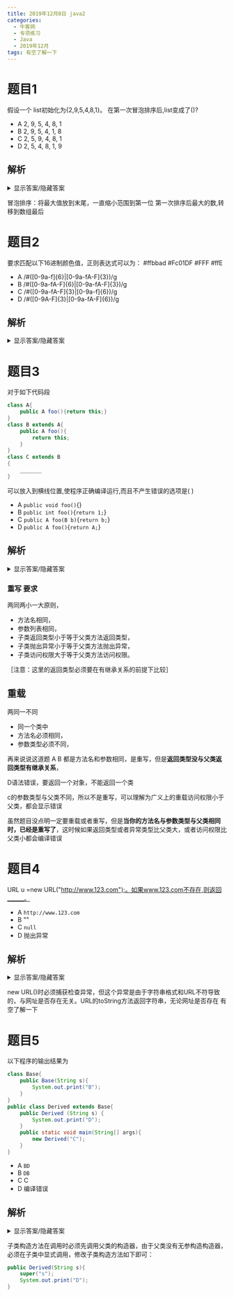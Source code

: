 ```yaml
---
title: 2019年12月8日 java2
categories: 
  - 牛客网
  - 专项练习
  - Java
  - 2019年12月
tags: 有空了解一下
---
```

# 题目1
假设一个 list初始化为{2,9,5,4,8,1}。 在第一次冒泡排序后,list变成了()?
- A 2, 9, 5, 4, 8, 1
- B 2, 9, 5, 4, 1, 8
- C 2, 5, 9, 4, 8, 1
- D 2, 5, 4, 8, 1, 9

## 解析
<details><summary>显示答案/隐藏答案</summary>正确答案: D</details>

冒泡排序：将最大值放到末尾，一直缩小范围到第一位
第一次排序后最大的数,转移到数组最后

# 题目2
要求匹配以下16进制颜色值，正则表达式可以为：  #ffbbad  #Fc01DF  #FFF  #ffE
- A /#([0-9a-f]{6}|[0-9a-fA-F]{3})/g
- B /#([0-9a-fA-F]{6}|[0-9a-fA-F]{3})/g
- C /#([0-9a-fA-F]{3}|[0-9a-f]{6})/g
- D /#([0-9A-F]{3}|[0-9a-fA-F]{6})/g

## 解析
<details><summary>显示答案/隐藏答案</summary>正确答案: B</details>


# 题目3
对于如下代码段
```java
class A{
    public A foo(){return this;}
}
class B extends A{
    public A foo(){
        return this;
    }
}
class C extends B
{
    _______
}
```
可以放入到横线位置,使程序正确编译运行,而且不产生错误的选项是( )
- A `public void foo()`{}
- B `public int foo()`{`return 1;`}
- C `public A foo(B b)`{`return b;`}
- D `public A foo()`{`return A;`}

## 解析
<details><summary>显示答案/隐藏答案</summary>正确答案: C</details>

### 重写 要求

两同两小一大原则， 
- 方法名相同，
- 参数列表相同，
- 子类返回类型小于等于父类方法返回类型， 
- 子类抛出异常小于等于父类方法抛出异常， 
- 子类访问权限大于等于父类方法访问权限。

［注意：这里的返回类型必须要在有继承关系的前提下比较］

## 重载 
两同一不同
- 同一个类中
- 方法名必须相同，
- 参数类型必须不同，

再来说说这道题 A B 都是方法名和参数相同，是重写，但是**返回类型没与父类返回类型有继承关系**，

D语法错误，要返回一个对象，不能返回一个类

c的参数类型与父类不同，所以不是重写，可以理解为广义上的重载访问权限小于父类，都会显示错误

虽然题目没点明一定要重载或者重写，但是**当你的方法名与参数类型与父类相同时，已经是重写了**，这时候如果返回类型或者异常类型比父类大，或者访问权限比父类小都会编译错误

# 题目4
URL u =new URL("http://www.123.com");。如果www.123.com不存在,则返回______。
- A `http://www.123.com`
- B ""
- C `null`
- D 抛出异常

## 解析
<details><summary>显示答案/隐藏答案</summary>正确答案: A</details>

new URL()时必须捕获检查异常，但这个异常是由于字符串格式和URL不符导致的，与网址是否存在无关。URL的toString方法返回字符串，无论网址是否存在
有空了解一下

# 题目5
以下程序的输出结果为
```java
class Base{
    public Base(String s){
        System.out.print("B");
    }
}
public class Derived extends Base{
    public Derived (String s) {
        System.out.print("D");
    }
    public static void main(String[] args){
        new Derived("C");
    }
}
```
- A `BD`
- B `DB`
- C C
- D 编译错误

## 解析
<details><summary>显示答案/隐藏答案</summary>正确答案: D</details>

子类构造方法在调用时必须先调用父类的构造器，由于父类没有无参构造构造器，必须在子类中显式调用，修改子类构造方法如下即可：
```java
public Derived(String s){
    super("s");
    System.out.print("D");
}
```
